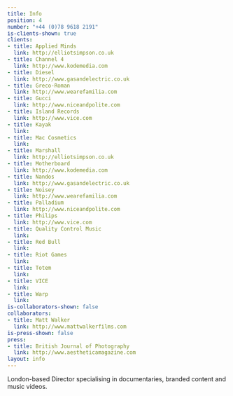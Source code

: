 ```yaml
---
title: Info
position: 4
number: "+44 (0)78 9618 2191"
is-clients-shown: true
clients:
- title: Applied Minds
  link: http://elliotsimpson.co.uk
- title: Channel 4
  link: http://www.kodemedia.com
- title: Diesel
  link: http://www.gasandelectric.co.uk
- title: Greco-Roman
  link: http://www.wearefamilia.com
- title: Gucci
  link: http://www.niceandpolite.com
- title: Island Records
  link: http://www.vice.com
- title: Kayak
  link: 
- title: Mac Cosmetics
  link: 
- title: Marshall
  link: http://elliotsimpson.co.uk
- title: Motherboard
  link: http://www.kodemedia.com
- title: Nandos
  link: http://www.gasandelectric.co.uk
- title: Noisey
  link: http://www.wearefamilia.com
- title: Palladium
  link: http://www.niceandpolite.com
- title: Philips
  link: http://www.vice.com
- title: Quality Control Music
  link: 
- title: Red Bull
  link: 
- title: Riot Games
  link:
- title: Totem
  link:
- title: VICE
  link:
- title: Warp
  link:
is-collaborators-shown: false
collaborators:
- title: Matt Walker
  link: http://www.mattwalkerfilms.com
is-press-shown: false
press:
- title: British Journal of Photography
  link: http://www.aestheticamagazine.com
layout: info
---
```


London-based Director specialising in documentaries, branded content and music videos.